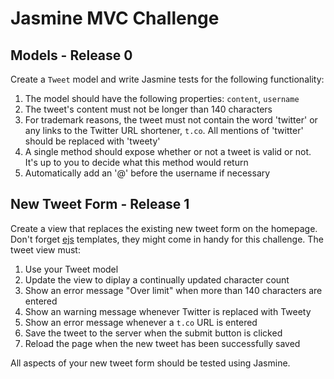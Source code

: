 # Jasmine MVC Challenge

## Models - Release 0

Create a `Tweet` model and write Jasmine tests for the following
functionality:

1. The model should have the following properties: `content`, `username`
2. The tweet's content must not be longer than 140 characters
3. For trademark reasons, the tweet must not contain the word 'twitter' or any
links to the Twitter URL shortener, `t.co`. All mentions of 'twitter' should be
replaced with 'tweety'
4. A single method should expose whether or not a tweet is valid or not. It's up
to you to decide what this method would return
5. Automatically add an '@' before the username if necessary

## New Tweet Form - Release 1

Create a view that replaces the existing new tweet form on the homepage. Don't forget [ejs](https://github.com/sstephenson/sprockets#javascript-templating-with-ejs-and-eco) templates, they might come in handy for this challenge. The tweet view must:

1. Use your Tweet model
2. Update the view to diplay a continually updated character count
3. Show an error message "Over limit" when more than 140 characters are entered
4. Show an warning message whenever Twitter is replaced with Tweety
5. Show an error message whenever a `t.co` URL is entered
6. Save the tweet to the server when the submit button is clicked
7. Reload the page when the new tweet has been successfully saved

All aspects of your new tweet form should be tested using Jasmine.



